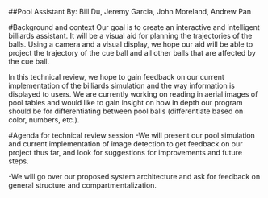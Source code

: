 ##Pool Assistant
By: Bill Du, Jeremy Garcia, John Moreland, Andrew Pan

#Background and context
Our goal is to create an interactive and intelligent billiards assistant. It will be a visual aid for planning the trajectories of the balls. Using a camera and a visual display, we hope our aid will be able to project the trajectory of the cue ball and all other balls that are affected by the cue ball. 

In this technical review, we hope to gain feedback on our current implementation of the billiards simulation and the way information is displayed to users.  We are currently working on reading in aerial images of pool tables and would like to gain insight on how in depth our program should be for differentiating between pool balls (differentiate based on color, numbers, etc.).

#Agenda for technical review session
-We will present our pool simulation and current implementation of image detection to get feedback on our project thus far, and look for suggestions for improvements and future steps.

-We will go over our proposed system architecture and ask for feedback on general structure and compartmentalization.

